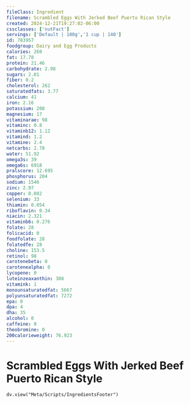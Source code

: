 ```yaml
---
fileClass: Ingredient
filename: Scrambled Eggs With Jerked Beef Puerto Rican Style
created: 2024-12-21T19:27:02-06:00
cssclasses: ['nutFact']
servings: ['Default | 100g','1 cup | 140']
id: 783957
foodgroup: Dairy and Egg Products 
calories: 260
fat: 17.78
protein: 21.46
carbohydrate: 2.98
sugars: 2.01
fiber: 0.2
cholesterol: 262
saturatedfats: 3.77
calcium: 41
iron: 2.16
potassium: 208
magnesium: 17
vitaminarae: 98
vitaminc: 0.8
vitaminb12: 1.12
vitamind: 1.2
vitamine: 2.4
netcarbs: 2.78
water: 51.92
omega3s: 39
omega6s: 6918
pralscore: 12.695
phosphorus: 204
sodium: 1546
zinc: 2.97
copper: 0.082
selenium: 33
thiamin: 0.054
riboflavin: 0.34
niacin: 2.321
vitaminb6: 0.276
folate: 28
folicacid: 0
foodfolate: 28
folatedfe: 28
choline: 153.5
retinol: 98
carotenebeta: 0
carotenealpha: 0
lycopene: 0
luteinzeaxanthin: 308
vitamink: 1
monounsaturatedfat: 5667
polyunsaturatedfat: 7272
epa: 0
dpa: 4
dha: 35
alcohol: 0
caffeine: 0
theobromine: 0
200calorieweight: 76.923
---
```


# Scrambled Eggs With Jerked Beef Puerto Rican Style

```dataviewjs
dv.view("Meta/Scripts/IngredientsFooter")
```